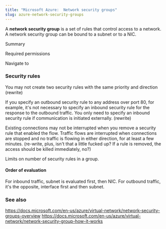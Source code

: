 ```yaml
---
title: "Microsoft Azure:  Network security groups"
slug: azure-network-security-groups
---
```



A **network security group** is a set of rules that control access to a network.  A network security group can be bound to a subnet or to a NIC.  

Summary

Required permissions

Navigate to

### Security rules

You may not create two security rules with the same priority and direction (rewrite)

If you specify an outbound security rule to any address over port 80, for example, it's not necessary to specify an inbound security rule for the response to the outbound traffic. You only need to specify an inbound security rule if communication is initiated externally. (rewrite)

Existing connections may not be interrupted when you remove a security rule that enabled the flow. Traffic flows are interrupted when connections are stopped and no traffic is flowing in either direction, for at least a few minutes. (re-write, plus, isn't that a little fucked up?  If a rule is removed, the access should be killed immediately, no?)

Limits on number of security rules in a group.

#### Order of evaluation

For inbound traffic, subnet is evaluated first, then NIC.  For outbound traffic, it's the opposite, interface first and then subnet.


### See also

https://docs.microsoft.com/en-us/azure/virtual-network/network-security-groups-overview
https://docs.microsoft.com/en-us/azure/virtual-network/network-security-group-how-it-works
